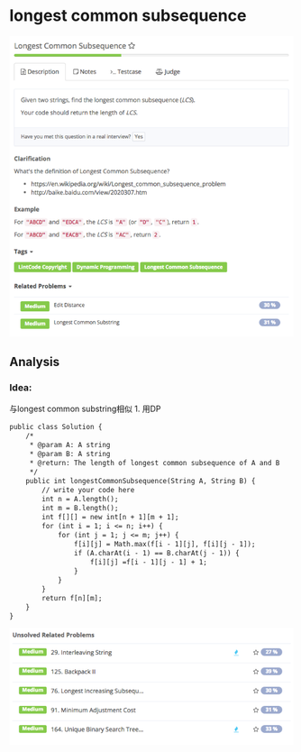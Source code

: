 # longest common subsequence

![](../../../.gitbook/assets/screen-shot-2017-08-26-at-1.53.14-pm.png)

## Analysis

### Idea:

与longest common substring相似 1. 用DP

```text
public class Solution {
    /*
     * @param A: A string
     * @param B: A string
     * @return: The length of longest common subsequence of A and B
     */
    public int longestCommonSubsequence(String A, String B) {
        // write your code here
        int n = A.length();
        int m = B.length();
        int f[][] = new int[n + 1][m + 1];
        for (int i = 1; i <= n; i++) {
            for (int j = 1; j <= m; j++) {
                f[i][j] = Math.max(f[i - 1][j], f[i][j - 1]);
                if (A.charAt(i - 1) == B.charAt(j - 1)) {
                    f[i][j] =f[i - 1][j - 1] + 1;
                }
            }
        }
        return f[n][m];
    }
}
```

![](../../../.gitbook/assets/screen-shot-2017-08-26-at-1.55.04-pm.png)

